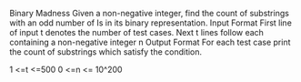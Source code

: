 Binary Madness 
Given a non-negative integer, find the count of substrings with an odd number of Is in its binary representation. 
Input Format 
First line of input t denotes the number of test cases. Next t lines follow each containing a non-negative integer n 
Output Format 
For each test case print the count of substrings which satisfy the condition. 

1 <=t <=500
0 <=n <= 10^200